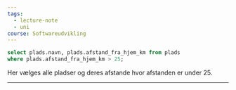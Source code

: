 ```yaml
---
tags:
  - lecture-note
  - uni
course: Softwareudvikling
---
```


``` SQL
select plads.navn, plads.afstand_fra_hjem_km from plads
where plads.afstand_fra_hjem_km > 25;
```
Her vælges alle pladser og deres afstande hvor afstanden er under 25.

***
